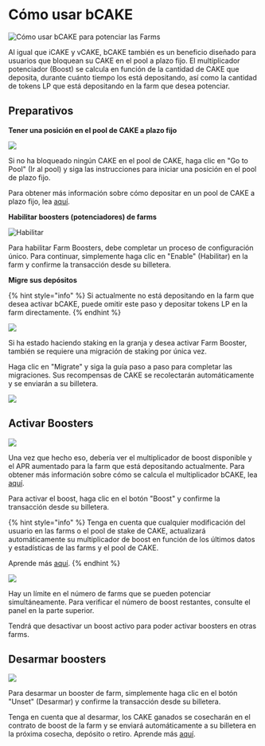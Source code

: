 # Cómo usar bCAKE

![Cómo usar bCAKE para potenciar las Farms](<../../../.gitbook/assets/image (4).png>)

Al igual que iCAKE y vCAKE, bCAKE también es un beneficio diseñado para usuarios que bloquean su CAKE en el pool a plazo fijo. El multiplicador potenciador (Boost) se calcula en función de la cantidad de CAKE que deposita, durante cuánto tiempo los está depositando, así como la cantidad de tokens LP que está depositando en la farm que desea potenciar.&#x20;

## Preparativos&#x20;

**Tener una posición en el pool de CAKE a plazo fijo**

![](<../../../.gitbook/assets/image (9).png>)

Si no ha bloqueado ningún CAKE en el pool de CAKE, haga clic en "Go to Pool" (Ir al pool) y siga las instrucciones para iniciar una posición en el pool de plazo fijo.&#x20;

Para obtener más información sobre cómo depositar en un pool de CAKE a plazo fijo, lea [aquí](../../syrup-pools/nuevo-cake-pool/#staking-a-plazo-fijo).&#x20;

**Habilitar boosters (potenciadores) de farms**

![Habilitar](<../../../.gitbook/assets/image (6).png>)

Para habilitar Farm Boosters, debe completar un proceso de configuración único. Para continuar, simplemente haga clic en "Enable" (Habilitar) en la farm y confirme la transacción desde su billetera.&#x20;

**Migre sus depósitos**

{% hint style="info" %}
Si actualmente no está depositando en la farm que desea activar bCAKE, puede omitir este paso y depositar tokens LP en la farm directamente.
{% endhint %}

![](<../../../.gitbook/assets/image (8).png>)

Si ha estado haciendo staking en la granja y desea activar Farm Booster, también se requiere una migración de staking por única vez.&#x20;

Haga clic en "Migrate" y siga la guía paso a paso para completar las migraciones. Sus recompensas de CAKE se recolectarán automáticamente y se enviarán a su billetera.

![](<../../../.gitbook/assets/image (3).png>)

## Activar Boosters

![](../../../.gitbook/assets/image.png)

Una vez que hecho eso, debería ver el multiplicador de boost disponible y el APR aumentado para la farm que está depositando actualmente. Para obtener más información sobre cómo se calcula el multiplicador bCAKE, lea [aquí](faq.md).&#x20;

Para activar el boost, haga clic en el botón "Boost" y confirme la transacción desde su billetera.&#x20;

{% hint style="info" %}
Tenga en cuenta que cualquier modificación del usuario en las farms o el pool de stake de CAKE, actualizará automáticamente su multiplicador de boost en función de los últimos datos y estadísticas de las farms y el pool de CAKE.&#x20;

Aprende más [aquí](faq.md).
{% endhint %}

![](<../../../.gitbook/assets/image (2).png>)

Hay un límite en el número de farms que se pueden potenciar simultáneamente. Para verificar el número de boost restantes, consulte el panel en la parte superior.&#x20;

Tendrá que desactivar un boost activo para poder activar boosters en otras farms.&#x20;

## Desarmar boosters

![](<../../../.gitbook/assets/image (5).png>)

Para desarmar un booster de farm, simplemente haga clic en el botón "Unset" (Desarmar) y confirme la transacción desde su billetera.&#x20;

Tenga en cuenta que al desarmar, los CAKE ganados se cosecharán en el contrato de boost de la farm y se enviará automáticamente a su billetera en la próxima cosecha, depósito o retiro. Aprende más [aquí](faq.md).
